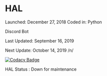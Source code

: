 # HAL
Launched: December 27, 2018 
Coded in: Python

Discord Bot

Last Updated: September 16, 2019 

Next Update: October 14, 2019 /n/

[![Codacy Badge](https://api.codacy.com/project/badge/Grade/3b064591ab4d40a4a0b2ed87788194b3)](https://www.codacy.com?utm_source=github.com&amp;utm_medium=referral&amp;utm_content=Darkarea51/HAL&amp;utm_campaign=Badge_Grade)

HAL Status : Down for maintenance 





